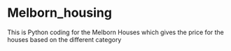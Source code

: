 # Melborn_housing
This is Python coding for the Melborn Houses which gives the price for the houses based on the different category
